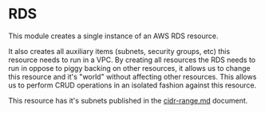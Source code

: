 RDS
==============
This module creates a single instance of an AWS RDS resource.

It also creates all auxiliary items (subnets, security groups, etc) this resource needs to run in a VPC.  By
creating all resources the RDS needs to run in oppose to piggy backing on
other resources, it allows us to change this resource and it's "world" without
affecting other resources.  This allows us to perform CRUD operations in an
isolated fashion against this resource.

This resource has it's subnets published in the [cidr-range.md](../../cidr-range.md) document.
